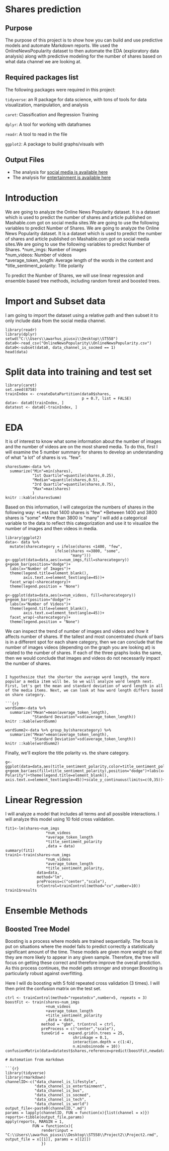 # Shares prediction

## Purpose
The purpose of this project is to show how you can build and use predictive models and automate Markdown reports. We used the OnlineNewsPopularity dataset
to then automate the EDA (exploratory data analysis) along with predictive modeling for the number of shares based on what data channel we are looking at.

## Required packages list

The following packages were required in this project:

`tidyverse`: an R package for data science, with tons of tools for data visualization, manipulation, and analysis

`caret`: Classification and Regression Training

`dplyr`: A tool for working with dataframes

`readr`: A tool to read in the file

`ggplot2`: A package to build graphs/visuals with

## Output Files
- The analysis for [social media is available here](Reports/data_channel_is_socmed.md)
- The analysis for [entertainment is available here](Reports/data_channel_is_entertainment.md)

# Introduction

We are going to analyze the Online News Popularity dataset. It is a dataset which is used to predict the number of shares and article published on Mashable.com got on social media sites.We are going to use the following variables to predict Number of Shares.
We are going to analyze the Online News Popularity dataset. It is a dataset which is used to predict the number of shares and article published on Mashable.com got on social media sites.We are going to use the following variables to predict Number of Shares.
*num_imgs: Number of images  
*num_videos: Number of videos  
*average_token_length: Average length of the words in the content and  
*title_sentiment_polarity: Title polarity  

To predict the Number of Shares, we will use linear regression and ensemble based tree methods, including random forest and boosted trees.

# Import and Subset data

I am going to import the dataset using a relative path and then subset it to only include data from the social media channel.

```{r}
library(readr)
library(dplyr)
setwd("C:\\Users\\awarhus_piusxi\\Desktop\\ST558")
data0<-read_csv("OnlineNewsPopularity\\OnlineNewsPopularity.csv")
data0<-subset(data0, data_channel_is_socmed == 1)
head(data)
```

# Split data into training and test set

```{r}
library(caret)
set.seed(8758)
trainIndex <- createDataPartition(data0$shares, 
                                  p = 0.7, list = FALSE)
data<- data0[trainIndex, ]
datatest <- data0[-trainIndex, ]
```

# EDA 

It is of interest to know what some information about the number of images and the number of videos are on the most shared media. To do this, first I will examine the 5 number summary for shares to develop an understanding of what "a lot" of shares is vs. "few".
```{r}
sharesSumm<-data %>% 
  summarize("Min"=min(shares),
            "1st Quartile"=quantile(shares,0.25),
            "Median"=quantile(shares,0.5),
            "3rd Quartile"=quantile(shares,0.75),
            "Max"=max(shares)
            )
knitr ::kable(sharesSumm)
```

Based on this information, I will categorize the numbers of shares in the following way:
*Less that 1400 shares is "few"
*Between 1400 and 3800 shares is "some"
*More than 3800 is "many"
I will add a categorical variable to the data to reflect this categorization and use it to visualize the number of images and then videos in media.

```{r}
library(ggplot2)
data<- data %>% 
  mutate(sharecategory = ifelse(shares <1400, "few",
                      ifelse(shares <=3800, "some",
                             "many")))
g<-ggplot(data=data,aes(x=num_imgs,fill=sharecategory))
g+geom_bar(position="dodge")+
  labs(x="Number of Images")+
  theme(legend.title=element_blank(),
        axis.text.x=element_text(angle=45))+
  facet_wrap(~sharecategory)+
  theme(legend.position = "None")

g<-ggplot(data=data,aes(x=num_videos, fill=sharecategory))
g+geom_bar(position="dodge")+
  labs(x="Number of Videos")+
  theme(legend.title=element_blank(),
        axis.text.x=element_text(angle=45))+
  facet_wrap(~sharecategory)+
  theme(legend.position = "None")
```
We can inspect the trend of number of images and videos and how it affects number of shares. If the tallest and most concentrated chunk of bars is in a different spot for each share category, then we can conclude that the number of images videos (depending on the graph you are looking at) is related to the number of shares. If each of the three graphs looks the same, then we would conclude that images and videos do not necessarily impact the number of shares. 
```

I hypothesize that the shorter the average word length, the more popular a media item will be. So we will analyze word length next. First, let's get the mean and standard deviation of word length in all of the media items. Next, we can look at how word length differs based on share category.

```{r}
wordSumm<-data %>% 
  summarize("Mean"=mean(average_token_length),
            "Standard Deviation"=sd(average_token_length))
knitr ::kable(wordSumm)

wordSumm2<-data %>% group_by(sharecategory) %>%
  summarize("Mean"=mean(average_token_length),
            "Standard Deviation"=sd(average_token_length))
knitr ::kable(wordSumm2)
```

Finally, we'll explore the title polarity vs. the share category.

```{r}
g<-ggplot(data=data,aes(title_sentiment_polarity,color=title_sentiment_polarity))
g+geom_bar(aes(fill=title_sentiment_polarity),position="dodge")+labs(x="Title Polarity")+theme(legend.title=element_blank(), axis.text.x=element_text(angle=45))+scale_y_continuous(limits=c(0,35))+facet_wrap(~sharecategory)
```

# Linear Regression

I will analyze a model that includes all terms and all possible interactions. I will analyze this model using 10 fold cross validation.

```{r}
fit1<-lm(shares~num_imgs
                  *num_videos
                  *average_token_length
                  *title_sentiment_polarity
                  ,data = data)
summary(fit1)
train1<-train(shares~num_imgs
                  *num_videos
                  *average_token_length
                  *title_sentiment_polarity,
              data=data,
              method="lm",
              preProcess=c("center","scale"),
              trControl=trainControl(method="cv",number=10))
train1$results
```


# Ensemble Methods

## Boosted Tree Model

Boosting is a process where models are trained sequentially. The focus is put on situations where the model fails to predict correctly a statistically significant amount of the time. These models are given more weight so that they are more likely to appear in any given sample. Therefore, the tree will focus on getting these correct and therefore improve the overall prediction. As this process continues, the model gets stronger and stronger.Boosting is particularly robust against overfitting.

Here I will do boosting with 5 fold repeated cross validation (3 times). I will then print the confusion matrix on the test set.

```{r}
ctrl <- trainControl(method="repeatedcv",number=5, repeats = 3)
boostFit <- train(shares~num_imgs
                  +num_videos
                  +average_token_length
                  +title_sentiment_polarity
                  ,data = data, 
                method = "gbm", trControl = ctrl, 
                preProcess = c("center","scale"), 
                tuneGrid =  expand.grid(n.trees = 25, 
                              shrinkage = 0.1,
                              interaction.depth = c(1:4),
                              n.minobsinnode = 10))
confusionMatrix(data=datatest$shares,reference=predict(boostFit,newdata=datatest$shares))

# Automation from markdown

```{r}
library(tidyverse)
library(rmarkdown)
channelID<-c("data_channel_is_lifestyle",
             "data_channel_is_entertainment",
             "data_channel_is_bus",
             "data_channel_is_socmed",
             "data_channel_is_tech",
             "data_channel_is_world")
output_file<-paste0(channelID,".md")
params = lapply(channelID, FUN = function(x){list(channel = x)})
reports<-tibble(output_file,params)
apply(reports, MARGIN = 1, 
            FUN = function(x){
                render(input = "C:\\Users\\awarhus_piusxi\\Desktop\\ST558\\Project2\\Project2.rmd", output_file = x[[1]], params = x[[2]])
                })
```


```
